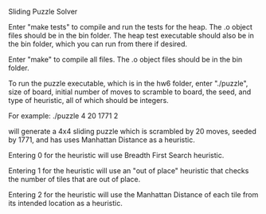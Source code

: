 Sliding Puzzle Solver

Enter "make tests" to compile and run the tests for the heap. The .o object files should be in the bin folder. The heap test executable should also be in the bin folder, which you can run from there if desired.

Enter "make" to compile all files. The .o object files should be in the bin folder.

To run the puzzle executable, which is in the hw6 folder, enter "./puzzle", size of board, initial number of moves to scramble to board, the seed, and type of heuristic, all of which should be integers.

For example:
./puzzle 4 20 1771 2

will generate a 4x4 sliding puzzle which is scrambled by 20 moves, seeded by 1771, and has uses Manhattan Distance as a heuristic.

Entering 0 for the heuristic will use Breadth First Search heuristic.

Entering 1 for the heuristic will use an "out of place" heuristic that checks the number of tiles that are out of place.

Entering 2 for the heuristic will use the Manhattan Distance of each tile from its intended location as a heuristic.


